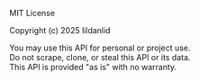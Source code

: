 MIT License

Copyright (c) 2025 lildanlid

You may use this API for personal or project use.  
Do not scrape, clone, or steal this API or its data.  
This API is provided "as is" with no warranty.  
